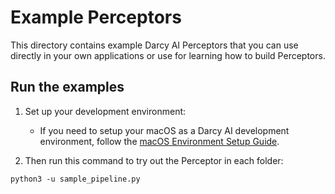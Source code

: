 # Example Perceptors

This directory contains example Darcy AI Perceptors that you can use directly in your own applications or use for learning how to build Perceptors.

## Run the examples

1.  Set up your development environment:

    * If you need to setup your macOS as a Darcy AI development environment, follow the [macOS Environment Setup Guide](https://docs.darcy.ai/docs/ai/local-setup/setup-macos/).

2.  Then run this command to try out the Perceptor in each folder:
```
python3 -u sample_pipeline.py
```